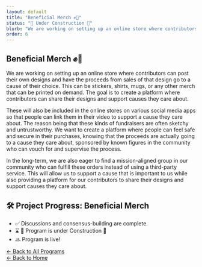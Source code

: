 ```yaml
---
layout: default
title: "Beneficial Merch ✊🎁"
status: "🚧 Under Construction 🚧"
blurb: "We are working on setting up an online store where contributors can post their own designs and have the proceeds from sales of that design go to a cause of their choice. This can be stickers, shirts, mugs, or any other merch that can be printed on demand. The goal is to create a platform where contributors can share their designs and support causes they care about."
order: 6
---
```


## Beneficial Merch ✊🎁

We are working on setting up an online store where contributors can post their own designs and have the proceeds from sales of that design go to a cause of their choice. This can be stickers, shirts, mugs, or any other merch that can be printed on demand. The goal is to create a platform where contributors can share their designs and support causes they care about.  
  
These will also be included in the online stores on various social media apps so that people can link them in their video to support a cause they care about. The reason being that these kinds of fundraisers are often sketchy and untrustworthy. We want to create a platform where people can feel safe and secure in their purchases, knowing that the proceeds are actually going to a cause they care about, sponsored by known figures in the community who can vouch for and supervise the process.  
  
In the long-term, we are also eager to find a mission-aligned group in our community who can fulfill these orders instead of using a third-party service. This will allow us to support a cause that is important to us while also providing a platform for our contributors to share their designs and support causes they care about.  

## 🛠️ Project Progress: Beneficial Merch

- ✅ Discussions and consensus-building are complete.
- ⌛ 🚧 Program is under Construction 🚧
- 🔜 Program is live!

[← Back to All Programs](/program/)  
[← Back to Home](/)
